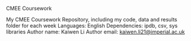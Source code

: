 
CMEE Coursework


My CMEE Coursework Repository, including my code, data and results folder for each week
Languages: English
Dependencies:
ipdb, csv, sys libraries
Author name: Kaiwen Li
Author email: kaiwen.li21@imperial.ac.uk
